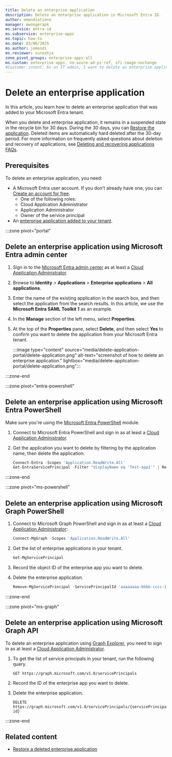 ```yaml
---
title: Delete an enterprise application
description: Delete an enterprise application in Microsoft Entra ID.
author: omondiatieno
manager: mwongerapk
ms.service: entra-id
ms.subservice: enterprise-apps
ms.topic: how-to
ms.date: 03/06/2025
ms.author: jomondi
ms.reviewer: sureshja
zone_pivot_groups: enterprise-apps-all
ms.custom: enterprise-apps, no-azure-ad-ps-ref, sfi-image-nochange
#Customer intent: As an IT admin, I want to delete an enterprise application from my Microsoft Entra tenant, so that I can remove unnecessary applications and manage my tenant efficiently.
---
```


# Delete an enterprise application

In this article, you learn how to delete an enterprise application that was added to your Microsoft Entra tenant.

When you delete and enterprise application, it remains in a suspended state in the recycle bin for 30 days. During the 30 days, you can [Restore the application](restore-application.md). Deleted items are automatically hard deleted after the 30-day period. For more information on frequently asked questions about deletion and recovery of applications, see [Deleting and recovering applications FAQs](delete-recover-faq.yml).

## Prerequisites

To delete an enterprise application, you need:

- A Microsoft Entra user account. If you don't already have one, you can [Create an account for free](https://azure.microsoft.com/free/?WT.mc_id=A261C142F).
   - One of the following roles: 
   - Cloud Application Administrator
   - Application Administrator
   - Owner of the service principal
- An [enterprise application added to your tenant](add-application-portal.md).

:::zone pivot="portal"

## Delete an enterprise application using Microsoft Entra admin center

1. Sign in to the [Microsoft Entra admin center](https://entra.microsoft.com) as at least a [Cloud Application Administrator](~/identity/role-based-access-control/permissions-reference.md#cloud-application-administrator).
1. Browse to **Identity** > **Applications** > **Enterprise applications** > **All applications**.
1. Enter the name of the existing application in the search box, and then select the application from the search results. In this article, we use the **Microsoft Entra SAML Toolkit 1** as an example.
1. In the **Manage** section of the left menu, select **Properties**.
1. At the top of the **Properties** pane, select **Delete**, and then select **Yes** to confirm you want to delete the application from your Microsoft Entra tenant.

    :::image type="content" source="media/delete-application-portal/delete-application.png" alt-text="screenshot of how to delete an enterprise application." lightbox="media/delete-application-portal/delete-application.png":::

:::zone-end

:::zone pivot="entra-powershell"

## Delete an enterprise application using Microsoft Entra PowerShell

Make sure you're using the [Microsoft Entra PowerShell](/powershell/entra-powershell/?preserve-view=true&view=entra-powershell) module.

1. Connect to Microsoft Entra PowerShell and sign in as at least a [Cloud Application Administrator](~/identity/role-based-access-control/permissions-reference.md#cloud-application-administrator).
1. Get the application you want to delete by filtering by the application name, then delete the application.

   ```powershell
   Connect-Entra -Scopes 'Application.ReadWrite.All'
   Get-EntraServicePrincipal -Filter "displayName eq 'Test-app1'" | Remove-EntraServicePrincipal
   ```

:::zone-end

:::zone pivot="ms-powershell"

## Delete an enterprise application using Microsoft Graph PowerShell

1. Connect to Microsoft Graph PowerShell and sign in as at least a [Cloud Application Administrator](~/identity/role-based-access-control/permissions-reference.md#cloud-application-administrator):

   ```powershell
   Connect-MgGraph -Scopes 'Application.ReadWrite.All'
   ```

1. Get the list of enterprise applications in your tenant.

   ```powershell
   Get-MgServicePrincipal
   ```

1. Record the object ID of the enterprise app you want to delete.

1. Delete the enterprise application.

   ```powershell
   Remove-MgServicePrincipal -ServicePrincipalId 'aaaaaaaa-bbbb-cccc-1111-222222222222'
   ```

:::zone-end

:::zone pivot="ms-graph"

## Delete an enterprise application using Microsoft Graph API

To delete an enterprise application using [Graph Explorer](https://developer.microsoft.com/graph/graph-explorer), you need to sign in as at least a [Cloud Application Administrator](~/identity/role-based-access-control/permissions-reference.md#cloud-application-administrator).

1. To get the list of service principals in your tenant, run the following query.

   ```http
   GET https://graph.microsoft.com/v1.0/servicePrincipals
   ```

2. Record the ID of the enterprise app you want to delete.
3. Delete the enterprise application.

   ```http
   DELETE https://graph.microsoft.com/v1.0/servicePrincipals/{servicePrincipal-id}
   ```

:::zone-end

## Related content

- [Restore a deleted enterprise application](restore-application.md)
